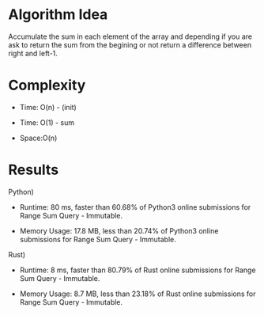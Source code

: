 # Algorithm Idea

Accumulate the sum in each element of the array and depending if you are ask to return the sum from the begining or not return a difference between right and left-1.

# Complexity

- Time: O(n) - (init)
- Time: O(1) - sum

- Space:O(n)

# Results

Python)

- Runtime: 80 ms, faster than 60.68% of Python3 online submissions for Range Sum Query - Immutable.

- Memory Usage: 17.8 MB, less than 20.74% of Python3 online submissions for Range Sum Query - Immutable.

Rust)

- Runtime: 8 ms, faster than 80.79% of Rust online submissions for Range Sum Query - Immutable.

- Memory Usage: 8.7 MB, less than 23.18% of Rust online submissions for Range Sum Query - Immutable.
